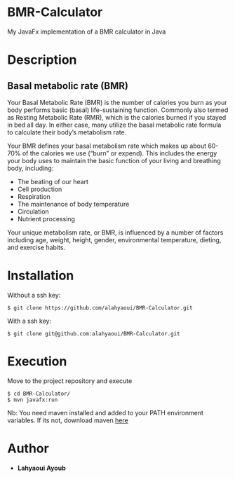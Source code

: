 # BMR-Calculator
My JavaFx implementation of a BMR calculator in Java

# Description

## Basal metabolic rate (BMR)
Your Basal Metabolic Rate (BMR) is the number of calories you burn as your body performs basic (basal) life-sustaining function. Commonly also termed as Resting Metabolic Rate (RMR), which is the calories burned if you stayed in bed all day.  In either case, many utilize the basal metabolic rate formula to calculate their body’s metabolism rate.

Your BMR defines your basal metabolism rate which makes up about 60-70% of the calories we use (“burn” or expend). This includes the energy your body uses to maintain the basic function of your living and breathing body, including:
* The beating of our heart
* Cell production
* Respiration
* The maintenance of body temperature
* Circulation
* Nutrient processing  
 
Your unique metabolism rate, or BMR, is influenced by a number of factors including age, weight, height, gender, environmental temperature, dieting, and exercise habits.

# Installation
Without a ssh key:
```
$ git clone https://github.com/alahyaoui/BMR-Calculator.git
```
With a ssh key:
```
$ git clone git@github.com:alahyaoui/BMR-Calculator.git
```

# Execution
Move to the project repository and execute
```
$ cd BMR-Calculator/
$ mvn javafx:run
```
Nb: You need maven installed and added to your PATH environment variables.
If its not, download maven <a href="https://maven.apache.org/install.html">here</a>

# Author
- **Lahyaoui Ayoub**
